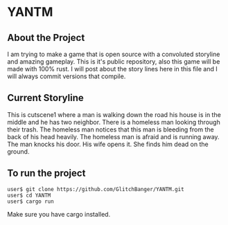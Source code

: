 # YANTM

## About the Project

I am trying to make a game that is open source with a convoluted storyline and amazing gameplay. 
This is it's public repository, also this game will be made with 100% rust.
I will post about the story lines here in this file and I will always commit versions that compile.

## Current Storyline

This is cutscene1 where a man is walking down the road his house is in the middle and he has two neighbor. 
There is a homeless man looking through their trash. The homeless man notices that this man is bleeding from the back of his head heavily.
The homeless man is afraid and is running away. The man knocks his door. His wife opens it. She finds him dead on the ground.

## To run the project

```console
user$ git clone https://github.com/GlitchBanger/YANTM.git
user$ cd YANTM
user$ cargo run
```

Make sure you have cargo installed.

